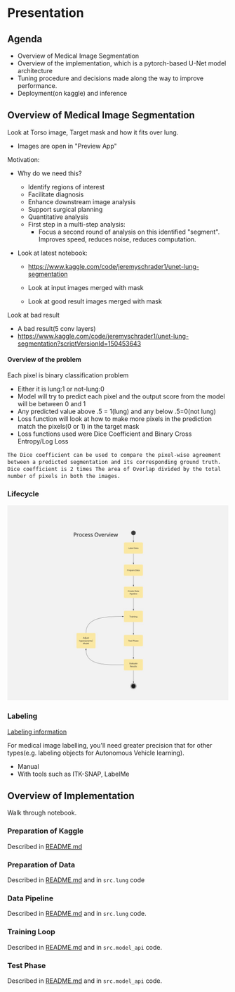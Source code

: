 # Presentation

## Agenda
- Overview of Medical Image Segmentation
- Overview of the implementation, which is a pytorch-based U-Net model architecture
- Tuning procedure and decisions made along the way to improve performance.
- Deployment(on kaggle) and inference

## Overview of Medical Image Segmentation

Look at Torso image, Target mask and how it fits over lung.  
  - Images are open in "Preview App"

Motivation: 
  - Why do we need this?
    - Identify regions of interest
    - Facilitate diagnosis
    - Enhance downstream image analysis
    - Support surgical planning
    - Quantitative analysis
    - First step in a multi-step analysis:
      - Focus a second round of analysis on this identified "segment".  Improves speed, reduces noise, reduces computation.

- Look at latest notebook:
  - https://www.kaggle.com/code/jeremyschrader1/unet-lung-segmentation

  - Look at input images merged with mask
  - Look at good result images merged with mask

Look at bad result
  - A bad result(5 conv layers)
  - https://www.kaggle.com/code/jeremyschrader1/unet-lung-segmentation?scriptVersionId=150453643

#### Overview of the problem

Each pixel is binary classification problem
  - Either it is lung:1 or not-lung:0
  - Model will try to predict each pixel and the output score from the model will be between 0 and 1
  - Any predicted value above .5 = 1(lung) and any below .5=0(not lung)
  - Loss function will look at how to make more pixels in the prediction match the pixels(0 or 1) in the target mask
  - Loss functions used were Dice Coefficient and Binary Cross Entropy/Log Loss

  ```
  The Dice coefficient can be used to compare the pixel-wise agreement between a predicted segmentation and its corresponding ground truth. Dice coefficient is 2 times The area of Overlap divided by the total number of pixels in both the images.
  ```

### Lifecycle

![Image Segmentation Process Flow](/images/Image%20Segmentation%20Process%20Flow.jpg)

### Labeling
[Labeling information](2.%20Image-Segmentation-Lifecyle.md)

For medical image labelling, you'll need greater precision that for other types(e.g. labeling objects for Autonomous Vehicle learning).  
- Manual
- With tools such as ITK-SNAP, LabelMe


## Overview of Implementation
Walk through notebook.

### Preparation of Kaggle
Described in [README.md](README.md)

### Preparation of Data
Described in [README.md](README.md) and in `src.lung` code

### Data Pipeline
Described in [README.md](README.md) and in `src.lung` code.

### Training Loop
Described in [README.md](README.md) and in `src.model_api` code.

### Test Phase
Described in [README.md](README.md) and in `src.model_api` code.

